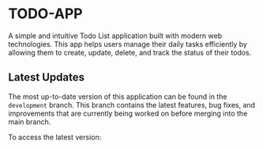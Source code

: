 # TODO-APP
A simple and intuitive Todo List application built with modern web technologies. This app helps users manage their daily tasks efficiently by allowing them to create, update, delete, and track the status of their todos.

## Latest Updates

The most up-to-date version of this application can be found in the `development` branch. This branch contains the latest features, bug fixes, and improvements that are currently being worked on before merging into the main branch.

To access the latest version:
